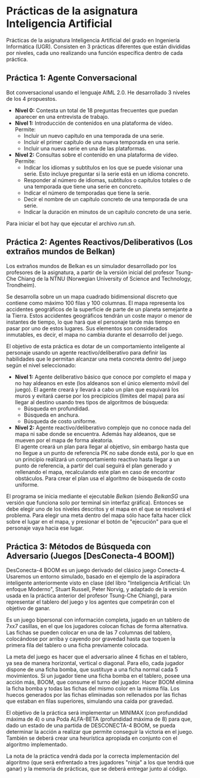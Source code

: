 # Prácticas de la asignatura Inteligencia Artificial #
Prácticas de la asignatura Inteligencia Artificial del grado en Ingeniería Informática (UGR). Consisten en 3 prácticas diferentes que están divididas por niveles, cada uno realizando una función específica dentro de cada práctica.

## Práctica 1: Agente Conversacional ##

Bot conversacional usando el lenguaje AIML 2.0. He desarrollado 3 niveles de los 4 propuestos.

- **Nivel 0:** Contesta un total de 18 preguntas frecuentes que puedan aparecer en una entrevista de trabajo.
- **Nivel 1:** Introducción de contenidos en una plataforma de vídeo. Permite:
   + Incluir un nuevo capítulo en una temporada de una serie.
   + Incluir el primer capítulo de una nueva temporada en una serie.
   + Incluir una nueva serie en una de las plataformas.
- **Nivel 2:** Consultas sobre el contenido en una plataforma de vídeo. Permite:
   + Indicar los idiomas y subtítulos en los que se puede visionar una serie. Esto incluye preguntar si la serie está en un idioma concreto.
   + Responder al número de idiomas, subtítulos o capítulos totales o de una temporada que tiene una serie en concreto.
   + Indicar el número de temporadas que tiene la serie.
   + Decir el nombre de un capítulo concreto de una temporada de una serie.
   + Indicar la duración en minutos de un capítulo concreto de una serie.

Para iniciar el bot hay que ejecutar el archivo *run.sh*.

## Práctica 2: Agentes Reactivos/Deliberativos (Los extraños mundos de Belkan)

Los extraños mundos de Belkan es un simulador desarrollado por los profesores de la asignatura, a partir de la versión inicial del profesor Tsung-Che Chiang de la NTNU (Norwegian University of Science and Technology, Trondheim).

Se desarrolla sobre un un mapa cuadrado bidimensional discreto que contiene como máximo 100 filas y 100 columnas. El mapa representa los accidentes geográficos de la superficie de parte de un planeta semejante a la Tierra. Estos accidentes geográficos tendrán un coste mayor o menor de instantes de tiempo, lo que hará que el personaje tarde más tiempo en pasar por uno de estos lugares. Sus elementos son considerados inmutables, es decir, el mapa no cambia durante el desarrollo del juego.

El objetivo de esta práctica es dotar de un comportamiento inteligente al personaje usando un agente reactivo/deliberativo para definir las habilidades que le permitan alcanzar una meta concreta dentro del juego según el nivel seleccionado:

- **Nivel 1:** Agente deliberativo básico que conoce por completo el mapa y no hay aldeanos en este (los aldeanos son el único elemento móvil del juego). El agente creará y llevará a cabo un plan que esquivará los muros y evitará caerse por los precipicios (límites del mapa) para así llegar al destino usando tres tipos de algoritmos de búsqueda:
   + Búsqueda en profundidad.
   + Búsqueda en anchura.
   + Búsqueda de costo uniforme.
- **Nivel 2:** Agente reactivo/deliberativo complejo que no conoce nada del mapa ni sabe donde se encuentra. Además hay aldeanos, que se mueven por el mapa de forma aleatoria.  
El agente creará un plan para llegar al objetivo, sin embargo hasta que no llegue a un punto de referencia PK no sabe donde está, por lo que en un principio realizará un comportamiento reactivo hasta llegar a un punto de referencia, a partir del cual seguirá el plan generado y rellenando el mapa, recalculando este plan en caso de encontrar obstáculos. Para crear el plan usa el algoritmo de búsqueda de costo uniforme.

El programa se inicia mediante el ejecutable *Belkan* (siendo *BelkanSG* una versión que funciona solo por terminal sin interfaz gráfica). Entonces se debe elegir uno de los niveles descritos y el mapa en el que se resolverá el problema. Para elegir una meta dentro del mapa sólo hace falta hacer click sobre el lugar en el mapa, y presionar el botón de "ejecución" para que el personaje vaya hacia ese lugar.

## Práctica 3: Métodos de Búsqueda con Adversario (Juegos [DesConecta-4 BOOM])

DesConecta-4 BOOM es un juego derivado del clásico juego Conecta-4. Usaremos un entorno simulado, basado en el ejemplo de la aspiradora inteligente anteriormente visto en clase (del libro "Inteligencia Artificial: Un enfoque Moderno", Stuart Russell, Peter Norvig, y adaptado de la versión usada en la práctica anterior del profesor Tsung-Che Chiang), para representar el tablero del juego y los agentes que competirán con el objetivo de ganar.

Es un juego bipersonal con información completa, jugado en un tablero de 7xx7 casillas, en el que los jugadores colocan fichas de forma alternativa. Las fichas se pueden colocar en una de las 7 columnas del tablero, colocándose por arriba y cayendo por gravedad hasta que toquen la primera fila del tablero o una ficha previamente colocada.

La meta del juego es hacer que el adversario alinee 4 fichas en el tablero, ya sea de manera horizontal, vertical o diagonal. Para ello, cada jugador dispone de una ficha bomba, que sustituye a una ficha normal cada 5 movimientos. Si un jugador tiene una ficha bomba en el tablero, posee una acción más, BOOM, que consume el turno del jugador. Hacer BOOM elimina la ficha bomba y todas las fichas del mismo color en la misma fila. Los huecos generados por las fichas eliminadas son rellenados por las fichas que estaban en filas superiores, simulando una caída por gravedad.

El objetivo de la práctica será implementar un MINIMAX (con profundidad máxima de 4) o una Poda ALFA-BETA (profundidad máxima de 8) para que, dado un estado de una partida de DESCONECTA-4 BOOM, se pueda determinar la acción a realizar que permite conseguir la victoria en el juego. También se deberá crear una heurística apropiada en conjunto con el algoritmo implementado.

La nota de la práctica vendrá dada por la correcta implementación del algoritmo (que será enfrentado a tres jugadores "ninja" a los que tendrá que ganar) y la memoria de prácticas, que se deberá entregar junto al código.
